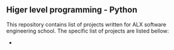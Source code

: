 ## Higer level programming - Python

This repository contains list of projects written for ALX software engineering school. The specific list of projects are listed bellow:

* 

